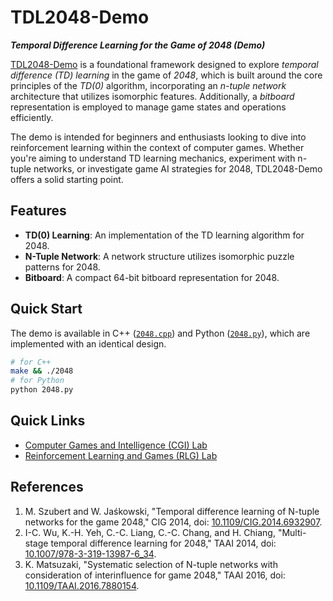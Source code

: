 # TDL2048-Demo

***Temporal Difference Learning for the Game of 2048 (Demo)***

[TDL2048-Demo](https://github.com/moporgic/TDL2048-Demo) is a foundational framework designed to explore *temporal difference (TD) learning* in the game of *2048*, which is built around the core principles of the *TD(0)* algorithm, incorporating an *n-tuple network* architecture that utilizes isomorphic features. Additionally, a *bitboard* representation is employed to manage game states and operations efficiently.

The demo is intended for beginners and enthusiasts looking to dive into reinforcement learning within the context of computer games. Whether you're aiming to understand TD learning mechanics, experiment with n-tuple networks, or investigate game AI strategies for 2048, TDL2048-Demo offers a solid starting point.

## Features

- **TD(0) Learning**: An implementation of the TD learning algorithm for 2048.
- **N-Tuple Network**: A network structure utilizes isomorphic puzzle patterns for 2048.
- **Bitboard**: A compact 64-bit bitboard representation for 2048.

## Quick Start

The demo is available in C++ ([`2048.cpp`](2048.cpp)) and Python ([`2048.py`](2048.py)), which are implemented with an identical design.

```bash
# for C++
make && ./2048
# for Python
python 2048.py
```

## Quick Links

* [Computer Games and Intelligence (CGI) Lab](https://cgi.lab.nycu.edu.tw)
* [Reinforcement Learning and Games (RLG) Lab](https://rlg.iis.sinica.edu.tw)

## References

1. M. Szubert and W. Jaśkowski, "Temporal difference learning of N-tuple networks for the game 2048," CIG 2014, doi: [10.1109/CIG.2014.6932907](https://doi.org/10.1109/CIG.2014.6932907).
2. I-C. Wu, K.-H. Yeh, C.-C. Liang, C.-C. Chang, and H. Chiang, "Multi-stage temporal difference learning for 2048," TAAI 2014, doi: [10.1007/978-3-319-13987-6_34](https://doi.org/10.1007/978-3-319-13987-6_34).
3. K. Matsuzaki, "Systematic selection of N-tuple networks with consideration of interinfluence for game 2048," TAAI 2016, doi: [10.1109/TAAI.2016.7880154](https://doi.org/10.1109/TAAI.2016.7880154).
